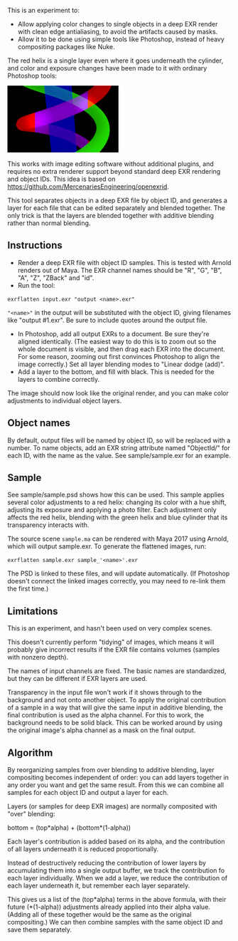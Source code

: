 This is an experiment to:

- Allow applying color changes to single objects in a deep EXR render with clean
edge antialiasing, to avoid the artifacts caused by masks.
- Allow it to be done using simple tools like Photoshop, instead of heavy compositing
packages like Nuke.

The red helix is a single layer even where it goes underneath the cylinder, and
color and exposure changes have been made to it with ordinary Photoshop tools:

![](sample/sample_flat.png)

This works with image editing software without additional plugins, and requires no
extra renderer support beyond standard deep EXR rendering and object IDs.  This
idea is based on <https://github.com/MercenariesEngineering/openexrid>.

This tool separates objects in a deep EXR file by object ID, and generates a layer
for each file that can be edited separately and blended together.  The only trick
is that the layers are blended together with additive blending rather than normal
blending.

Instructions
------------

- Render a deep EXR file with object ID samples.  This is tested with Arnold renders
out of Maya.  The EXR channel names should be "R", "G", "B", "A", "Z", "ZBack" and
"id".
- Run the tool:

```
exrflatten input.exr "output <name>.exr"
```

``"<name>"`` in the output will be substituted with the object ID, giving filenames like
"output #1.exr".  Be sure to include quotes around the output file.

- In Photoshop, add all output EXRs to a document.  Be sure they're aligned identically.
(The easiest way to do this is to zoom out so the whole document is visible, and then
drag each EXR into the document.  For some reason, zooming out first convinces Photoshop
to align the image correctly.)  Set all layer blending modes to "Linear dodge (add)".
- Add a layer to the bottom, and fill with black.  This is needed for the layers to
combine correctly.

The image should now look like the original render, and you can make color adjustments
to individual object layers.

Object names
------------

By default, output files will be named by object ID, so <name> will be replaced with a
number.  To name objects, add an EXR string attribute named "ObjectId/<id>" for each ID,
with the name as the value.  See sample/sample.exr for an example.

Sample
------

See sample/sample.psd shows how this can be used.  This sample applies several color
adjustments to a red helix: changing its color with a hue shift, adjusting its exposure
and applying a photo filter.  Each adjustment only affects the red helix, blending with
the green helix and blue cylinder that its transparency interacts with.

The source scene ``sample.ma`` can be rendered with Maya 2017 using Arnold, which
will output sample.exr.  To generate the flattened images, run:

```
exrflatten sample.exr sample_'<name>'.exr
```

The PSD is linked to these files, and will update automatically.  (If Photoshop doesn't
connect the linked images correctly, you may need to re-link them the first time.)

Limitations
-----------

This is an experiment, and hasn't been used on very complex scenes.

This doesn't currently perform "tidying" of images, which means it will probably give
incorrect results if the EXR file contains volumes (samples with nonzero depth).

The names of input channels are fixed.  The basic names are standardized, but they
can be different if EXR layers are used.

Transparency in the input file won't work if it shows through to the background and not
onto another object.  To apply the original contribution of a sample in a way that will
give the same input in additive blending, the final contribution is used as the alpha
channel.  For this to work, the background needs to be solid black.  This can be worked
around by using the original image's alpha channel as a mask on the final output.

Algorithm
---------

By reorganizing samples from over blending to additive blending, layer compositing
becomes independent of order: you can add layers together in any order you want and
get the same result.  From this we can combine all samples for each object ID and
output a layer for each.

Layers (or samples for deep EXR images) are normally composited with "over" blending:

bottom = (top\*alpha) + (bottom\*(1-alpha))

Each layer's contribution is added based on its alpha, and the contribution of all
layers underneath it is reduced proportionally.

Instead of destructively reducing the contribution of lower layers by accumulating
them into a single output buffer, we track the contribution fo each layer individually.
When we add a layer, we reduce the contribution of each layer underneath it, but
remember each layer separately.

This gives us a list of the (top\*alpha) terms in the above formula, with their future
(\*(1-alpha)) adjustments already applied into their alpha value.  (Adding all of these
together would be the same as the original compositing.)  We can then combine samples
with the same object ID and save them separately.

